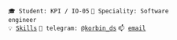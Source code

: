 <code>🎓 Student: KPI / IO-05</code>
<code>👷 Speciality: Software engineer</code><br>
<code>💡 [Skills](SKILLS.md)</code>
<code>💬 telegram: [@korbin_ds](https://t.me/korbin_ds)</code>
<code>📫 [email](mailto:fallenagelparadise@gmail.com)</code>
